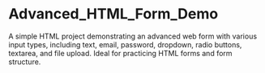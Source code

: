 # Advanced_HTML_Form_Demo
A simple HTML project demonstrating an advanced web form with various input types, including text, email, password, dropdown, radio buttons, textarea, and file upload. Ideal for practicing HTML forms and form structure.
